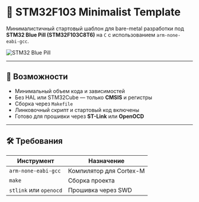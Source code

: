 # 🧱 STM32F103 Minimalist Template

  Минималистичный стартовый шаблон для bare-metal разработки под **STM32 Blue Pill (STM32F103C8T6)** на `C` с использованием `arm-none-eabi-gcc`.

![STM32 Blue Pill](https://upload.wikimedia.org/wikipedia/commons/thumb/2/28/STM32_Blue_Pill.jpg/320px-STM32_Blue_Pill.jpg)

---

## 🚀 Возможности

- Минимальный объем кода и зависимостей
- Без HAL или STM32Cube — только **CMSIS** и регистры
- Сборка через `Makefile`
- Линковочный скрипт и стартовый код включены
- Готово для прошивки через **ST-Link** или **OpenOCD**

---

## 🛠️ Требования

| Инструмент              | Назначение                     |
|------------------------|-------------------------------|
| `arm-none-eabi-gcc`    | Компилятор для Cortex-M       |
| `make`                 | Сборка проекта                 |
| `stlink` или `openocd` | Прошивка через SWD            |

